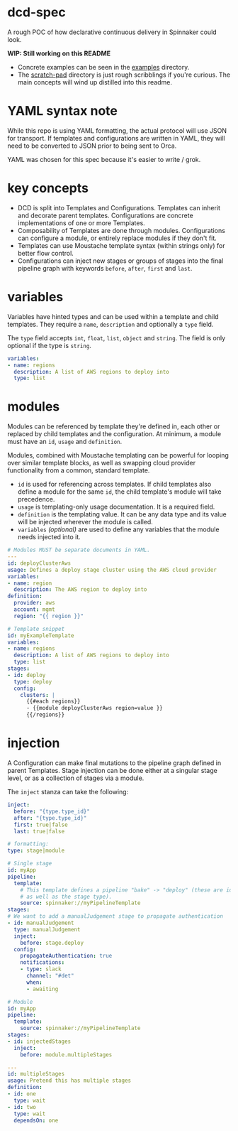 # dcd-spec

A rough POC of how declarative continuous delivery in Spinnaker could
look.

**WIP: Still working on this README**

* Concrete examples can be seen in the [examples](examples/) directory.
* The [scratch-pad](scratch-pad) directory is just rough scribblings if you're
  curious. The main concepts will wind up distilled into this readme.

# YAML syntax note

While this repo is using YAML formatting, the actual protocol will use JSON
for transport. If templates and configurations are written in YAML, they will
need to be converted to JSON prior to being sent to Orca.

YAML was chosen for this spec because it's easier to write / grok.

# key concepts

* DCD is split into Templates and Configurations. Templates can inherit
  and decorate parent templates. Configurations are concrete implementations
  of one or more Templates.
* Composability of Templates are done through modules. Configurations can
  configure a module, or entirely replace modules if they don't fit.
* Templates can use Moustache template syntax (within strings only) for
  better flow control.
* Configurations can inject new stages or groups of stages into the final
  pipeline graph with keywords `before`, `after`, `first` and `last`.

# variables

Variables have hinted types and can be used within a template and child
templates. They require a `name`, `description` and optionally a `type`
field.

The `type` field accepts `int`, `float`, `list`, `object` and `string`.
The field is only optional if the type is `string`.

```yaml
variables:
- name: regions
  description: A list of AWS regions to deploy into
  type: list
```

# modules

Modules can be referenced by template they're defined in, each other or
replaced by child templates and the configuration. At minimum, a module
must have an `id`, `usage` and `definition`.

Modules, combined with Moustache templating can be powerful for looping
over similar template blocks, as well as swapping cloud provider functionality
from a common, standard template.

* `id` is used for referencing across templates. If child templates also 
  define a module for the same `id`, the child template's module will 
  take precedence.
* `usage` is templating-only usage documentation. It is a required field.
* `definition` is the templating value. It can be any data type and its
  value will be injected wherever the module is called.
* `variables` *(optional)* are used to define any variables that the
  module needs injected into it.

```yaml
# Modules MUST be separate documents in YAML.
---
id: deployClusterAws
usage: Defines a deploy stage cluster using the AWS cloud provider
variables:
- name: region
  description: The AWS region to deploy into
definition:
  provider: aws
  account: mgmt
  region: "{{ region }}"
```

```yaml
# Template snippet
id: myExampleTemplate
variables:
- name: regions
  description: A list of AWS regions to deploy into
  type: list
stages:
- id: deploy
  type: deploy
  config:
    clusters: |
      {{#each regions}}
      - {{module deployClusterAws region=value }}
      {{/regions}}
```

# injection

A Configuration can make final mutations to the pipeline graph defined
in parent Templates. Stage injection can be done either at a singular
stage level, or as a collection of stages via a module.

The `inject` stanza can take the following:

```yaml
inject:
  before: "{type.type_id}"
  after: "{type.type_id}"
  first: true|false
  last: true|false

# formatting:
type: stage|module
```

```yaml
# Single stage
id: myApp
pipeline:
  template:
    # This template defines a pipeline "bake" -> "deploy" (these are ids,
    # as well as the stage type).
    source: spinnaker://myPipelineTemplate
stages:
# We want to add a manualJudgement stage to propagate authentication
- id: manualJudgement
  type: manualJudgement
  inject:
    before: stage.deploy
  config:
    propagateAuthentication: true
    notifications:
    - type: slack
      channel: "#det"
      when:
      - awaiting
```

```yaml
# Module
id: myApp
pipeline:
  template:
    source: spinnaker://myPipelineTemplate
stages:
- id: injectedStages
  inject:
    before: module.multipleStages

---
id: multipleStages
usage: Pretend this has multiple stages
definition:
- id: one
  type: wait
- id: two
  type: wait
  dependsOn: one
```
